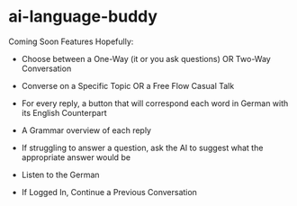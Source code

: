 # ai-language-buddy

Coming Soon Features Hopefully:

- Choose between a One-Way (it or you ask questions) OR Two-Way Conversation
- Converse on a Specific Topic OR a Free Flow Casual Talk
- For every reply, a button that will correspond each word in German with its English Counterpart
- A Grammar overview of each reply
- If struggling to answer a question, ask the AI to suggest what the appropriate answer would be

- Listen to the German

- If Logged In, Continue a Previous Conversation
